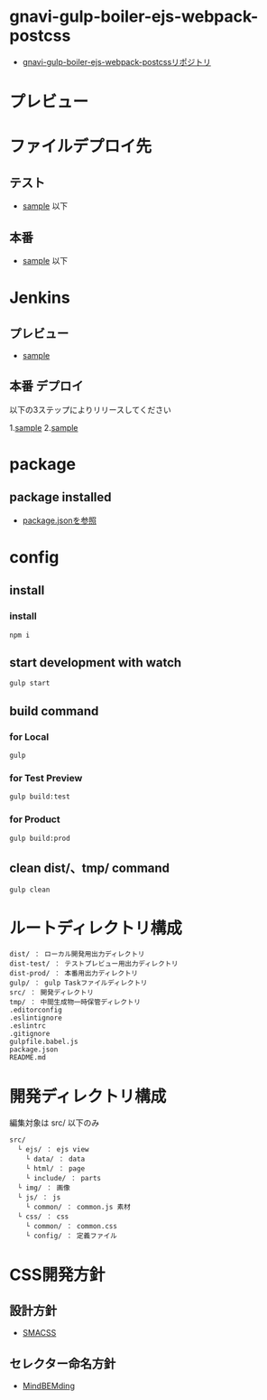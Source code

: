 # gnavi-gulp-boiler-ejs-webpack-postcss

- [gnavi-gulp-boiler-ejs-webpack-postcssリポジトリ](https://github.com/gurunavi-creators/gnavi-gulp-boiler-ejs-webpack-postcss)

# プレビュー

# ファイルデプロイ先

## テスト

- [sample](sample) 以下

## 本番

- [sample](sample) 以下

# Jenkins

## プレビュー

- [sample](sample)

## 本番 デプロイ

以下の3ステップによりリリースしてください

1.[sample](sample)
2.[sample](sample)


# package

## package installed

- [package.jsonを参照](https://github.com/gurunavi-creators/gnavi-gulp-boiler-ejs-webpack-postcss/blob/master/package.json)


# config

## install

### install

    npm i

## start development with watch

    gulp start

## build command

### for Local

    gulp

### for Test Preview

    gulp build:test

### for Product

    gulp build:prod

## clean dist/、tmp/ command

    gulp clean


# ルートディレクトリ構成

    dist/ ： ローカル開発用出力ディレクトリ
    dist-test/ ： テストプレビュー用出力ディレクトリ
    dist-prod/ ： 本番用出力ディレクトリ
    gulp/ ： gulp Taskファイルディレクトリ
    src/ ： 開発ディレクトリ
    tmp/ ： 中間生成物一時保管ディレクトリ
    .editorconfig
    .eslintignore
    .eslintrc
    .gitignore
    gulpfile.babel.js
    package.json
    README.md


# 開発ディレクトリ構成

編集対象は src/ 以下のみ

    src/
      └ ejs/ ： ejs view
        └ data/ ： data
        └ html/ ： page
        └ include/ ： parts
      └ img/ ： 画像
      └ js/ ： js
        └ common/ ： common.js 素材
      └ css/ ： css
        └ common/ ： common.css
        └ config/ ： 定義ファイル

# CSS開発方針

## 設計方針

- [SMACSS](https://smacss.com/)

## セレクター命名方針

- [MindBEMding](https://csswizardry.com/2013/01/mindbemding-getting-your-head-round-bem-syntax/)

